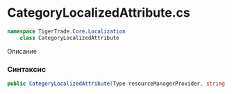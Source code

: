 
# CategoryLocalizedAttribute.cs
```csharp
namespace TigerTrade.Core.Localization  
    class CategoryLocalizedAttribute
```

Описание

### Синтаксис
```csharp
public CategoryLocalizedAttribute(Type resourceManagerProvider, string resourceKey)
```

